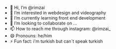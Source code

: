 - 👋 Hi, I’m @rimzai
- 👀 I’m interested in webdesign and videography 
- 🌱 I’m currently learning front end development
- 💞️ I’m looking to collaborate on ...
- 📫 How to reach me through instagram: @rimzai_
- 😄 Pronouns: he/him
- ⚡ Fun fact: i'm turkish but can`t speak turkish

<!---
rimzai/rimzai is a ✨ special ✨ repository because its `README.md` (this file) appears on your GitHub profile.
You can click the Preview link to take a look at your changes.
--->
